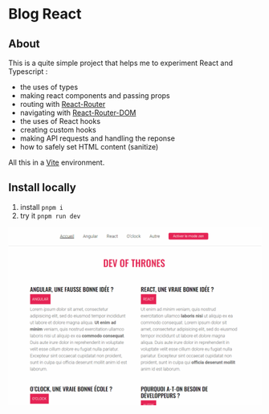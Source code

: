 # Blog React

## About

This is a quite simple project that helps me to experiment React and Typescript :

- the uses of types
- making react components and passing props
- routing with [React-Router](https://reactrouter.com/en/main)
- navigating with [React-Router-DOM](https://reactrouter.com/en/main/components/nav-link)
- the uses of React hooks
- creating custom hooks
- making API requests and handling the reponse
- how to safely set HTML content (sanitize)

All this in a [Vite](https://vitejs.dev/) environment.

## Install locally

1. install `pnpm i`
2. try it `pnpm run dev`

![demo](./src/assets/blog_demo.gif)
